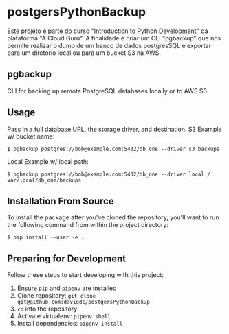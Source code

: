 # postgersPythonBackup
Este projeto é parte do curso "Introduction to Python Development" da plataforma "A Cloud Guru". A finalidade é criar um CLI "pgbackup" que nos permite realizar o dump de um banco de dados postgresSQL e exportar para um diretório local ou para um bucket S3 na AWS.

## pgbackup
CLI for backing up remote PostgreSQL databases locally or to AWS S3.

## Usage
Pass in a full database URL, the storage driver, and destination.
S3 Example w/ bucket name:
```
$ pgbackup postgres://bob@example.com:5432/db_one --driver s3 backups
```

Local Example w/ local path:
```
$ pgbackup postgres://bob@example.com:5432/db_one --driver local /
var/local/db_one/backups
```

## Installation From Source

To install the package after you've cloned the repository, you'll
want to run the following command from within the project directory:
```
$ pip install --user -e .
```

## Preparing for Development

Follow these steps to start developing with this project:

1. Ensure `pip` and `pipenv` are installed
2. Clone repository: `git clone git@github.com:davigdc/postgersPythonBackup`
3. `cd` into the repository
4. Activate virtualenv: `pipenv shell`
5. Install dependencies: `pipenv install`